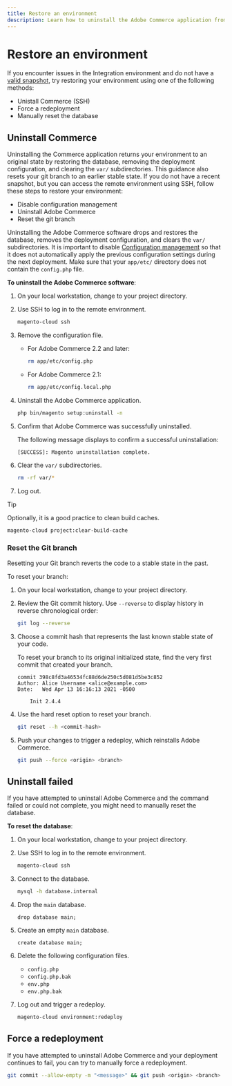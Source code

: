```yaml
---
title: Restore an environment
description: Learn how to uninstall the Adobe Commerce application from a cloud infrastrucutre project and restore an environment to a stable state.
---
```


# Restore an environment

If you encounter issues in the Integration environment and do not have a [valid snapshot](../storage/snapshots.md), try restoring your environment using one of the following methods:

- Unistall Commerce (SSH)
- Force a redeployment
- Manually reset the database

## Uninstall Commerce

Uninstalling the Commerce application returns your environment to an original state by restoring the database, removing the deployment configuration, and clearing the `var/` subdirectories. This guidance also resets your git branch to an earlier stable state. If you do not have a recent snapshot, but you can access the remote environment using SSH, follow these steps to restore your environment:

- Disable configuration management
- Uninstall Adobe Commerce
- Reset the git branch

Uninstalling the Adobe Commerce software drops and restores the database, removes the deployment configuration, and clears the `var/` subdirectories. It is important to disable [Configuration management](https://devdocs.magento.com/cloud/live/sens-data-over.html) so that it does not automatically apply the previous configuration settings during the next deployment. Make sure that your `app/etc/` directory does not contain the `config.php` file.

**To uninstall the Adobe Commerce software**:

1. On your local workstation, change to your project directory.

1. Use SSH to log in to the remote environment.

   ```bash
   magento-cloud ssh
   ```

1. Remove the configuration file.
   -  For Adobe Commerce 2.2 and later:

      ```bash
      rm app/etc/config.php
      ```

   -  For Adobe Commerce 2.1:

      ```bash
      rm app/etc/config.local.php
      ```

1. Uninstall the Adobe Commerce application.

   ```bash
   php bin/magento setup:uninstall -n
   ```

1. Confirm that Adobe Commerce was successfully uninstalled.

   The following message displays to confirm a successful uninstallation:

   ```terminal
   [SUCCESS]: Magento uninstallation complete.
   ```

1. Clear the `var/` subdirectories.

   ```bash
   rm -rf var/*
   ```

1. Log out.

>[!TIP]
>
>Optionally, it is a good practice to clean build caches.
>
>```bash
>magento-cloud project:clear-build-cache
>```

### Reset the Git branch

Resetting your Git branch reverts the code to a stable state in the past.

To reset your branch:

1. On your local workstation, change to your project directory.

1. Review the Git commit history. Use `--reverse` to display history in reverse chronological order:

   ```bash
   git log --reverse
   ```

1. Choose a commit hash that represents the last known stable state of your code.

   To reset your branch to its original initialized state, find the very first commit that created your branch.

   ```terminal
   commit 398c8fd3a46534fc88d6de250c5d081d5be3c852
   Author: Alice Username <alice@example.com>
   Date:   Wed Apr 13 16:16:13 2021 -0500

       Init 2.4.4
   ```

1. Use the hard reset option to reset your branch.

   ```bash
   git reset --h <commit-hash>
   ```

1. Push your changes to trigger a redeploy, which reinstalls Adobe Commerce.

   ```bash
   git push --force <origin> <branch>
   ```

## Uninstall failed

If you have attempted to uninstall Adobe Commerce and the command failed or could not complete, you might need to manually reset the database.

**To reset the database**:

1. On your local workstation, change to your project directory.

1. Use SSH to log in to the remote environment.

   ```bash
   magento-cloud ssh
   ```

1. Connect to the database.

   ```bash
   mysql -h database.internal
   ```

1. Drop the `main` database.

   ```shell
   drop database main;
   ```

1. Create an empty `main` database.

   ```shell
   create database main;
   ```

1. Delete the following configuration files.

   -  `config.php`
   -  `config.php.bak`
   -  `env.php`
   -  `env.php.bak`

1. Log out and trigger a redeploy.

   ```bash
   magento-cloud environment:redeploy
   ```

## Force a redeployment

If you have attempted to uninstall Adobe Commerce and your deployment continues to fail, you can try to manually force a redeployment.

```bash
git commit --allow-empty -m "<message>" && git push <origin> <branch>
```
